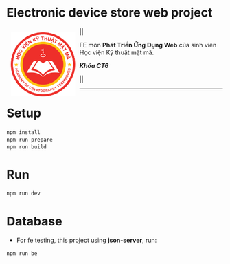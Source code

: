 # Electronic device store web project

<img src="./public/logokma.png" align="left"
width="150" hspace="10" vspace="10">

||

FE môn **Phát Triển Ứng Dụng Web** của sinh viên Học viện Kỹ thuật mật mã.

**_Khóa CT6_**

||

---

# Setup

```bash
npm install
npm run prepare
npm run build
```

# Run

```bash
npm run dev
```

# Database

- For fe testing, this project using **json-server**, run:

```bash
npm run be
```

